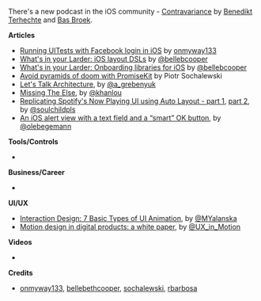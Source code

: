 There's a new podcast in the iOS community - [Contravariance](https://contravariance.rocks/) by [Benedikt Terhechte](https://twitter.com/terhechte) and [Bas Broek](https://twitter.com/BasThomas).


**Articles**

* [Running UITests with Facebook login in iOS](https://hackernoon.com/running-uitests-with-facebook-login-in-ios-4ac998940c42) by [onmyway133](https://github.com/onmyway133)
* [What's in your Larder: iOS layout DSLs](https://larder.io/blog/larder-links-06-iOS-Auto-Layout-DSLs/) by [@bellebcooper](http://www.twitter.com/bellebcooper)
* [What's in your Larder: Onboarding libraries for iOS](https://larder.io/blog/larder-links-05-ios-onboarding/) by [@bellebcooper](http://www.twitter.com/bellebcooper)
* [Avoid pyramids of doom with PromiseKit](https://www.netguru.co/codestories/avoid-pyramids-of-doom-with-promisekit) by Piotr Sochalewski
* [Let's Talk Architecture](http://kean.github.io/post/app-architecture), by [@a_grebenyuk](https://twitter.com/a_grebenyuk)
* [Missing The Else](http://khanlou.com/2018/08/missing-the-else/), by [@khanlou](https://twitter.com/khanlou)
* [Replicating Spotify's Now Playing UI using Auto Layout - part 1](https://fluffy.es/spotify-1/), [part 2](https://fluffy.es/spotify-2/), by [@soulchildpls](https://twitter.com/soulchildpls)
* [An iOS alert view with a text field and a “smart” OK button](https://oleb.net/2018/uialertcontroller-textfield/), by [@olebegemann](https://twitter.com/olebegemann)

**Tools/Controls**

* 

**Business/Career**

* 

**UI/UX**

* [Interaction Design: 7 Basic Types of UI Animation](https://icons8.com/articles/interaction-design-basic-types-ui-animation/), by [@MYalanska](https://twitter.com/MYalanska)
* [Motion design in digital products: a white paper](https://medium.com/ux-in-motion/motion-design-in-digital-products-a-white-paper-48da834261dd), by [@UX_in_Motion](https://twitter.com/UX_in_Motion)

**Videos**

* 

**Credits**

* [onmyway133](https://github.com/onmyway133), [bellebethcooper](https://github.com/bellebethcooper), [sochalewski](https://github.com/sochalewski), [rbarbosa](https://github.com/rbarbosa)
